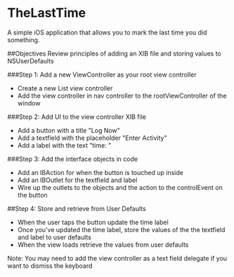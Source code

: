 TheLastTime
===========

A simple iOS application that allows you to mark the last time you did something.

##Objectives
Review principles of adding an XIB file and storing values to NSUserDefaults

###Step 1: Add a new ViewController as your root view controller
- Create a new List view controller
- Add the view controller in nav controller to the rootViewController of the window

###Step 2: Add UI to the view controller XIB file
- Add a button with a title "Log Now"
- Add a textfield with the placeholder "Enter Activity"
- Add a label with the text "time: "

###Step 3: Add the interface objects in code
- Add an IBAction for when the button is touched up inside
- Add an IBOutlet for the textfield and label
- Wire up the outlets to the objects and the action to the controlEvent on the button

##Step 4: Store and retrieve from User Defaults
- When the user taps the button update the time label
- Once you've updated the time label, store the values of the the textfield and label to user defaults
- When the view loads retrieve the values from user defaults

Note: You may need to add the view controller as a text field delegate if you want to dismiss the keyboard
